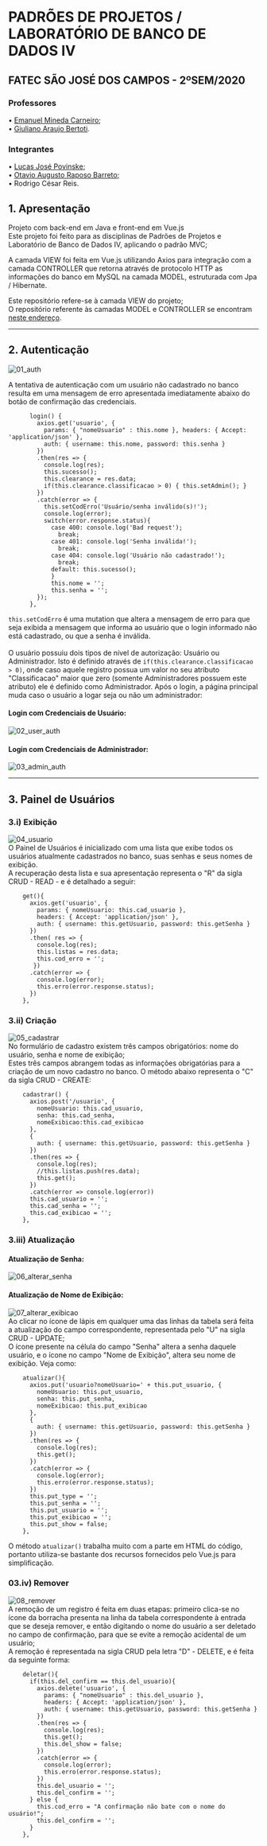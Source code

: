 # PADRÕES DE PROJETOS / LABORATÓRIO DE BANCO DE DADOS IV
## FATEC SÃO JOSÉ DOS CAMPOS - 2ºSEM/2020
### Professores
• [Emanuel Mineda Carneiro](https://github.com/mineda);<br>
• [Giuliano Araujo Bertoti](https://github.com/giulianobertoti).
### Integrantes
• [Lucas José Povinske](https://github.com/lucas-povinske);<br>
• [Otavio Augusto Raposo Barreto](https://github.com/otavio-raposo);<br>
• Rodrigo César Reis.

## 1. Apresentação
Projeto com back-end em Java e front-end em Vue.js<br>
Este projeto foi feito para as disciplinas de Padrões de Projetos e Laboratório de Banco de Dados IV, aplicando o padrão MVC;<br>

A camada VIEW foi feita em Vue.js utilizando Axios para integração com a camada CONTROLLER que retorna através de protocolo HTTP as informações do banco em MySQL na camada MODEL, estruturada com Jpa / Hibernate.<br>

Este repositório refere-se à camada VIEW do projeto;<br>
O repositório referente às camadas MODEL e CONTROLLER se encontram [neste endereço](https://github.com/rodrigocr16/mvc_model_controller).
___
## 2. Autenticação
![01_auth](https://github.com/rodrigocr16/vue-blank/blob/master/prints/01_invalid_auth.png)

A tentativa de autenticação com um usuário não cadastrado no banco resulta em uma mensagem de erro apresentada imediatamente abaixo do botão de confirmação das credenciais.
```
      login() {        
        axios.get('usuario', {
          params: { "nomeUsuario" : this.nome }, headers: { Accept: 'application/json' },
          auth: { username: this.nome, password: this.senha }
        })
        .then(res => {
          console.log(res);
          this.sucesso();
          this.clearance = res.data;
          if(this.clearance.classificacao > 0) { this.setAdmin(); }
        })
        .catch(error => {
          this.setCodErro('Usuário/senha inválido(s)!');
          console.log(error);
          switch(error.response.status){
            case 400: console.log('Bad request');
              break;
            case 401: console.log('Senha inválida!');
              break;
            case 404: console.log('Usuário não cadastrado!');
              break;
            default: this.sucesso();
            }
            this.nome = '';
            this.senha = '';
        });
      },
```
``this.setCodErro`` é uma mutation que altera a mensagem de erro para que seja exibida a mensagem que informa ao usuário que o login informado não está cadastrado, ou que a senha é inválida.
<br><br>
O usuário possuiu dois tipos de nível de autorização: Usuário ou Administrador. Isto é definido através de ``if(this.clearance.classificacao > 0)``, onde caso aquele registro possua um valor no seu atributo "Classificacao" maior que zero (somente Administradores possuem este atributo) ele é definido como Administrador.
Após o login, a página principal muda caso o usuário a logar seja ou não um administrador:
#### Login com Credenciais de Usuário:
![02_user_auth](https://github.com/rodrigocr16/vue-blank/blob/master/prints/02_user_auth.png)<br>
#### Login com Credenciais de Administrador:
![03_admin_auth](https://github.com/rodrigocr16/vue-blank/blob/master/prints/03_admin_auth.png)<br>
___
## 3. Painel de Usuários
### 3.i) Exibição
![04_usuario](https://github.com/rodrigocr16/vue-blank/blob/master/prints/04_usuario.png)<br>
O Painel de Usuários é inicializado com uma lista que exibe todos os usuários atualmente cadastrados no banco, suas senhas e seus nomes de exibição.<br>
A recuperação desta lista e sua apresentação representa o "R" da sigla CRUD - READ - e é detalhado a seguir:
```
    get(){
      axios.get('usuario', {
        params: { nomeUsuario: this.cad_usuario },
        headers: { Accept: 'application/json' },
        auth: { username: this.getUsuario, password: this.getSenha }
      })
      .then( res => {
        console.log(res);
        this.listas = res.data;
        this.cod_erro = '';
       })
      .catch(error => {
        console.log(error);
        this.erro(error.response.status);
      })
    },
```
### 3.ii) Criação
![05_cadastrar](https://github.com/rodrigocr16/vue-blank/blob/master/prints/05_cadastrar.gif)<br>
No formulário de cadastro existem três campos obrigatórios: nome do usuário, senha e nome de exibição;<br>
Estes três campos abrangem todas as informações obrigatórias para a criação de um novo cadastro no banco. O método abaixo representa o "C" da sigla CRUD - CREATE:
```
    cadastrar() {
      axios.post('/usuario', {
        nomeUsuario: this.cad_usuario,
        senha: this.cad_senha,
        nomeExibicao:this.cad_exibicao
      },
      {
        auth: { username: this.getUsuario, password: this.getSenha }
      })
      .then(res => {
        console.log(res);
        //this.listas.push(res.data);
        this.get();
      })
      .catch(error => console.log(error))
      this.cad_usuario = '';
      this.cad_senha = '';
      this.cad_exibicao = '';
    },
```
### 3.iii) Atualização
#### Atualização de Senha:
![06_alterar_senha](https://github.com/rodrigocr16/vue-blank/blob/master/prints/06_alterar_senha.gif)<br>
#### Atualização de Nome de Exibição:
![07_alterar_exibicao](https://github.com/rodrigocr16/vue-blank/blob/master/prints/07_alterar_exibicao.gif)<br>
Ao clicar no ícone de lápis em qualquer uma das linhas da tabela será feita a atualização do campo correspondente, representada pelo "U" na sigla CRUD - UPDATE;<br>
O ícone presente na célula do campo "Senha" altera a senha daquele usuário, e o ícone no campo "Nome de Exibição", altera seu nome de exibição. Veja como:
```
    atualizar(){
      axios.put('usuario?nomeUsuario=' + this.put_usuario, {
        nomeUsuario: this.put_usuario,
        senha: this.put_senha,
        nomeExibicao: this.put_exibicao
      },
      {
        auth: { username: this.getUsuario, password: this.getSenha }
      })
      .then(res => {
        console.log(res);
        this.get();
      })
      .catch(error => {
        console.log(error);
        this.erro(error.response.status);
      })
      this.put_type = '';
      this.put_senha = '';
      this.put_usuario = '';
      this.put_exibicao = '';
      this.put_show = false;
    },
```
O método ``atualizar()`` trabalha muito com a parte em HTML do código, portanto utiliza-se bastante dos recursos fornecidos pelo Vue.js para simplificação.
### 03.iv) Remover
![08_remover](https://github.com/rodrigocr16/vue-blank/blob/master/prints/08_remover.gif)<br>
A remoção de um registro é feita em duas etapas: primeiro clica-se no ícone da borracha presenta na linha da tabela correspondente à entrada que se deseja remover, e então digitando o nome do usuário a ser deletado no campo de confirmação, para que se evite a remoção acidental de um usuário;<br>
A remoção é representada na sigla CRUD pela letra "D" - DELETE, e é feita da seguinte forma:
```
    deletar(){
      if(this.del_confirm == this.del_usuario){
        axios.delete('usuario', {
          params: { "nomeUsuario" : this.del_usuario },
          headers: { Accept: 'application/json' },
          auth: { username: this.getUsuario, password: this.getSenha }
        })
        .then(res => {
          console.log(res);
          this.get();
          this.del_show = false;
        })
        .catch(error => {
          console.log(error);
          this.erro(error.response.status);
        })
        this.del_usuario = '';
        this.del_confirm = '';
      } else {
        this.cod_erro = "A confirmação não bate com o nome do usuário!";
        this.del_confirm = '';
      }
    },
```
